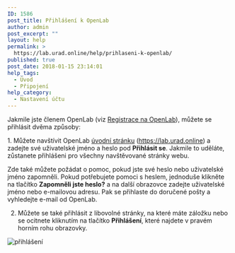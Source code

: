 ```yaml
---
ID: 1586
post_title: Přihlášení k OpenLab
author: admin
post_excerpt: ""
layout: help
permalink: >
  https://lab.urad.online/help/prihlaseni-k-openlab/
published: true
post_date: 2018-01-15 23:14:01
help_tags:
  - Úvod
  - Připojení
help_category:
  - Nastavení účtu
---
```

Jakmile jste členem OpenLab (viz <a href="https://lab.urad.online/help/signing-up-on-the-openlab/ ‎">Registrace na OpenLab</a>), můžete se přihlásit dvěma způsoby:

<strong>
</strong>1. Můžete navštívit OpenLab <a href="https://lab.urad.online/">úvodní stránku</a> (<a href="https://lab.urad.online">https://lab.urad.online</a>) a zadejte své uživatelské jméno a heslo pod <strong>Přihlásit se</strong>. Jakmile to uděláte, zůstanete přihlášeni pro všechny navštěvované stránky webu.

Zde také můžete požádat o pomoc, pokud jste své heslo nebo uživatelské jméno zapomněli. Pokud potřebujete pomoci s heslem, jednoduše klikněte na tlačítko <strong>Zapomněli jste heslo?</strong> a na další obrazovce zadejte uživatelské jméno nebo e-mailovou adresu. Pak se přihlaste do doručené pošty a vyhledejte e-mail od OpenLab.

2. Můžete se také přihlásit z libovolné stránky, na které máte záložku nebo se ocitnete kliknutím na tlačítko <strong>Přihlášení</strong>, které najdete v pravém horním rohu obrazovky.

<img class="alignnone wp-image-36133 size-full" src="https://openlab.citytech.cuny.edu/wp-content/uploads/2012/08/logging_In_1_v2.png" alt="přihlášení" />